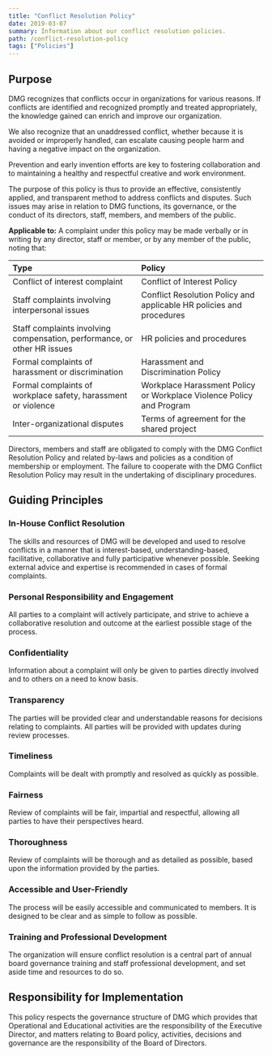 ```yaml
---
title: "Conflict Resolution Policy"
date: 2019-03-07
summary: Information about our conflict resolution policies.
path: /conflict-resolution-policy
tags: ["Policies"]
---
```


## Purpose

DMG recognizes that conflicts occur in organizations for various reasons. If conflicts are identified and recognized promptly and treated appropriately, the knowledge gained can enrich and improve our organization.

We also recognize that an unaddressed conflict, whether because it is avoided or improperly handled, can escalate causing people harm and having a negative impact on the organization.

Prevention and early invention efforts are key to fostering collaboration and to maintaining a healthy and respectful creative and work environment.

The purpose of this policy is thus to provide an effective, consistently applied, and transparent method to address conflicts and disputes. Such issues may arise in relation to DMG functions, its governance, or the conduct of its directors, staff, members, and members of the public.

**Applicable to:** A complaint under this policy may be made verbally or in writing by any director, staff or member, or by any member of the public, noting that:

| Type                                                                     | Policy                                                               |
| :----------------------------------------------------------------------- | :------------------------------------------------------------------- |
| Conflict of interest complaint                                           | Conflict of Interest Policy                                          |
| Staff complaints involving interpersonal issues                          | Conflict Resolution Policy and applicable HR policies and procedures |
| Staff complaints involving compensation, performance, or other HR issues | HR policies and procedures                                           |
| Formal complaints of harassment or discrimination                        | Harassment and Discrimination Policy                                 |
| Formal complaints of workplace safety, harassment or violence            | Workplace Harassment Policy or Workplace Violence Policy and Program |
| Inter-organizational disputes                                            | Terms of agreement for the shared project                            |

Directors, members and staff are obligated to comply with the DMG Conflict Resolution Policy and related by-laws and policies as a condition of membership or employment. The failure to cooperate with the DMG Conflict Resolution Policy may result in the undertaking of disciplinary procedures.

## Guiding Principles

### In-House Conflict Resolution

The skills and resources of DMG will be developed and used to resolve conflicts in a manner that is interest-based, understanding-based, facilitative, collaborative and fully participative whenever possible. Seeking external advice and expertise is recommended in cases of formal complaints.

### Personal Responsibility and Engagement

All parties to a complaint will actively participate, and strive to achieve a collaborative resolution and outcome at the earliest possible stage of the process.

### Confidentiality

Information about a complaint will only be given to parties directly involved and to others on a need to know basis.

### Transparency

The parties will be provided clear and understandable reasons for decisions relating to complaints. All parties will be provided with updates during review processes.

### Timeliness

Complaints will be dealt with promptly and resolved as quickly as possible.

### Fairness

Review of complaints will be fair, impartial and respectful, allowing all parties to have their perspectives heard.

### Thoroughness

Review of complaints will be thorough and as detailed as possible, based upon the information provided by the parties.

### Accessible and User-Friendly

The process will be easily accessible and communicated to members. It is designed to be clear and as simple to follow as possible.

### Training and Professional Development

The organization will ensure conflict resolution is a central part of annual board governance training and staff professional development, and set aside time and resources to do so.

## Responsibility for Implementation

This policy respects the governance structure of DMG which provides that Operational and Educational activities are the responsibility of the Executive Director, and matters relating to Board policy, activities, decisions and governance are the responsibility of the Board of Directors.
